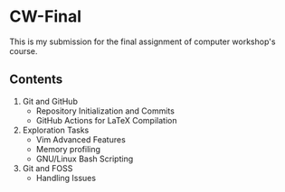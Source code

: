 # CW-Final
This is my submission for the final assignment of computer workshop's course.
## Contents
1. Git and GitHub
   * Repository Initialization and Commits
   * GitHub Actions for LaTeX Compilation
2. Exploration Tasks
   * Vim Advanced Features
   * Memory profiling
   * GNU/Linux Bash Scripting
3. Git and FOSS
   * Handling Issues
